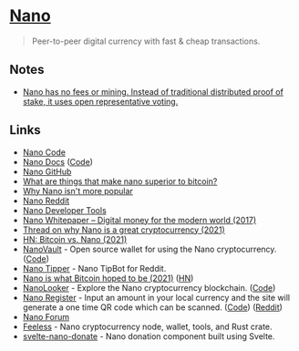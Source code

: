 # [Nano](https://nano.org/)

> Peer-to-peer digital currency with fast & cheap transactions.

## Notes

- [Nano has no fees or mining. Instead of traditional distributed proof of stake, it uses open representative voting.](https://news.ycombinator.com/item?id=25831562)

## Links

- [Nano Code](https://github.com/nanocurrency/nano-node)
- [Nano Docs](https://docs.nano.org/) ([Code](https://github.com/nanocurrency/nano-docs))
- [Nano GitHub](https://github.com/nanocurrency)
- [What are things that make nano superior to bitcoin?](https://www.reddit.com/r/nanocurrency/comments/kpbsin/what_are_things_that_make_nano_superior_to_bitcoin/)
- [Why Nano isn't more popular](https://www.reddit.com/r/nanocurrency/comments/btm4yk/how_the_hell_is_nano_not_a_top_10_cryptocurrency/ep000vh/)
- [Nano Reddit](https://www.reddit.com/r/nanocurrency/)
- [Nano Developer Tools](https://nano.org/en/tools)
- [Nano Whitepaper – Digital money for the modern world (2017)](https://docs.nano.org/whitepaper/english/)
- [Thread on why Nano is a great cryptocurrency (2021)](https://twitter.com/keyzersoze03/status/1353082563821260800)
- [HN: Bitcoin vs. Nano (2021)](https://news.ycombinator.com/item?id=25978219)
- [NanoVault](https://nanovault.io/) - Open source wallet for using the Nano cryptocurrency. ([Code](https://github.com/cronoh/nanovault))
- [Nano Tipper](https://github.com/danhitchcock/nano_tipper_z) - Nano TipBot for Reddit.
- [Nano is what Bitcoin hoped to be (2021)](https://magnuschatt.medium.com/nano-is-what-bitcoin-hoped-to-be-a84aecf46b74) ([HN](https://news.ycombinator.com/item?id=26202952))
- [NanoLooker](https://nanolooker.com/) - Explore the Nano cryptocurrency blockchain. ([Code](https://github.com/running-coder/nanolooker))
- [Nano Register](https://awesomepandapig.github.io/NanoRegister/) - Input an amount in your local currency and the site will generate a one time QR code which can be scanned. ([Code](https://github.com/awesomepandapig/NanoRegister)) ([Reddit](https://www.reddit.com/r/nanocurrency/comments/m1fuxl/introducing_nano_register/))
- [Nano Forum](https://forum.nano.org/latest)
- [Feeless](https://github.com/feeless/feeless) - Nano cryptocurrency node, wallet, tools, and Rust crate.
- [svelte-nano-donate](https://github.com/small-tech/svelte-nano-donate) - Nano donation component built using Svelte.
